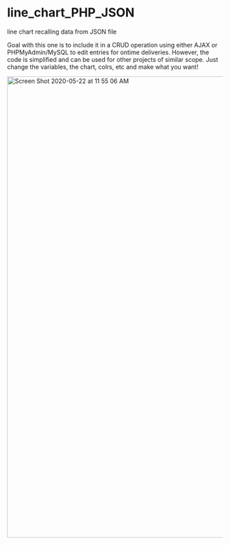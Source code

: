 # line_chart_PHP_JSON
line chart recalling data from JSON file

Goal with this one is to include it in a CRUD operation using either AJAX or PHPMyAdmin/MySQL to edit entries for ontime deliveries. 
However, the code is simplified and can  be used for other projects of similar scope. Just change the variables, the chart, colrs, etc and make what you want!

<img width="1075" alt="Screen Shot 2020-05-22 at 11 55 06 AM" src="https://user-images.githubusercontent.com/22375594/82691566-bef90280-9c23-11ea-8ab2-67bd1b75054f.png">

